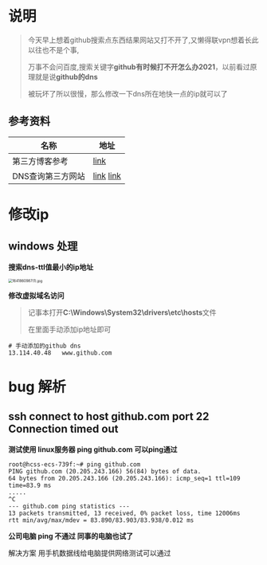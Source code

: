 #  说明

> 今天早上想着github搜索点东西结果网站又打不开了,又懒得联vpn想着长此以往也不是个事,
>
> 万事不会问百度,搜索关键字**github有时候打不开怎么办2021**，以前看过原理就是说**github的dns**
>
> 被玩坏了所以很慢，那么修改一下dns所在地快一点的ip就可以了

## 参考资料

| 名称              | 地址                                                         |
| ----------------- | ------------------------------------------------------------ |
| 第三方博客参考    | [link](https://www.jianshu.com/p/5969b71548e0)               |
| DNS查询第三方网站 | [link](http://tool.chinaz.com/dns?type=1&host=github.com&ip=) [link](https://ipw.cn/dns/) |

#  修改ip

## windows 处理

**搜索dns-ttl值最小的ip地址**

<img src="https://gitee.com/yaolliuyang/blogImages/raw/master/blogImages/IKst3w7WNOzVpnQ.png" alt="1641860987(1).jpg" style="zoom:50%;" />

**修改虚拟域名访问**

> 记事本打开**C:\Windows\System32\drivers\etc\hosts**文件
>
> 在里面手动添加ip地址即可

```shell
# 手动添加的github dns
13.114.40.48   www.github.com	
```

# bug 解析

## ssh connect to host github.com port 22 Connection timed out

**测试使用 linux服务器  ping github.com 可以ping通过**

```shell
root@hcss-ecs-739f:~# ping github.com
PING github.com (20.205.243.166) 56(84) bytes of data.
64 bytes from 20.205.243.166 (20.205.243.166): icmp_seq=1 ttl=109 time=83.9 ms
.....
^C
--- github.com ping statistics ---
13 packets transmitted, 13 received, 0% packet loss, time 12006ms
rtt min/avg/max/mdev = 83.890/83.903/83.938/0.012 ms

```

**公司电脑 ping 不通过 同事的电脑也试了**

解决方案 用手机数据线给电脑提供网络测试可以通过
